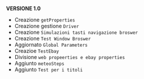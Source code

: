 **VERSIONE 1.0**
- Creazione `getProperties`
- Creazione gestione `Driver`
- Creazione `Simulazioni tasti navigazione broswer`
- Creazione `Test Window Broswer`
- Aggiornato `Global Parameters`
- Creazioe `TestEbay`
- Divisione `web propeerties e ebay properties`
- Aggiunto `meteoSteps`
- Aggiunto `Test per i titoli`